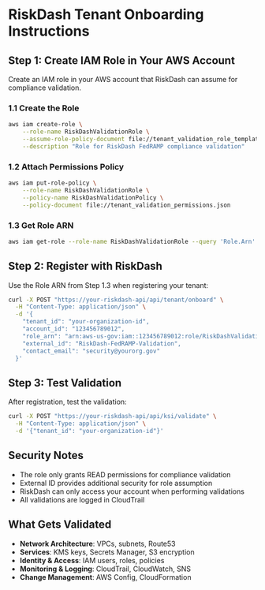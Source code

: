 # RiskDash Tenant Onboarding Instructions

## Step 1: Create IAM Role in Your AWS Account

Create an IAM role in your AWS account that RiskDash can assume for compliance validation.

### 1.1 Create the Role

```bash
aws iam create-role \
    --role-name RiskDashValidationRole \
    --assume-role-policy-document file://tenant_validation_role_template.json \
    --description "Role for RiskDash FedRAMP compliance validation"
```

### 1.2 Attach Permissions Policy

```bash
aws iam put-role-policy \
    --role-name RiskDashValidationRole \
    --policy-name RiskDashValidationPolicy \
    --policy-document file://tenant_validation_permissions.json
```

### 1.3 Get Role ARN

```bash
aws iam get-role --role-name RiskDashValidationRole --query 'Role.Arn' --output text
```

## Step 2: Register with RiskDash

Use the Role ARN from Step 1.3 when registering your tenant:

```bash
curl -X POST "https://your-riskdash-api/api/tenant/onboard" \
  -H "Content-Type: application/json" \
  -d '{
    "tenant_id": "your-organization-id",
    "account_id": "123456789012",
    "role_arn": "arn:aws-us-gov:iam::123456789012:role/RiskDashValidationRole",
    "external_id": "RiskDash-FedRAMP-Validation",
    "contact_email": "security@yourorg.gov"
  }'
```

## Step 3: Test Validation

After registration, test the validation:

```bash
curl -X POST "https://your-riskdash-api/api/ksi/validate" \
  -H "Content-Type: application/json" \
  -d '{"tenant_id": "your-organization-id"}'
```

## Security Notes

- The role only grants READ permissions for compliance validation
- External ID provides additional security for role assumption
- RiskDash can only access your account when performing validations
- All validations are logged in CloudTrail

## What Gets Validated

- **Network Architecture**: VPCs, subnets, Route53
- **Services**: KMS keys, Secrets Manager, S3 encryption
- **Identity & Access**: IAM users, roles, policies
- **Monitoring & Logging**: CloudTrail, CloudWatch, SNS
- **Change Management**: AWS Config, CloudFormation
